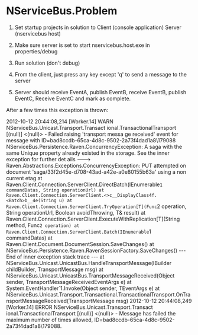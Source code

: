 NServiceBus.Problem
===================

1. Set startup projects in solution to
  Client (console application)
  Server (nservicebus host)

2. Make sure server is set to start nservicebus.host.exe in properties/debug

3. Run solution (don't debug)

4. From the client, just press any key except 'q' to send a message to the server

5. Server should receive EventA, publish EventB, receive EventB, publish EventC, Receive EventC and mark as complete.

After a few times this exception is thrown:

2012-10-12 20:44:08,214 [Worker.14] WARN  NServiceBus.Unicast.Transport.Transact
ional.TransactionalTransport [(null)] <(null)> - Failed raising 'transport messa
ge received' event for message with ID=bad8ccdb-65ca-4d8c-9502-2a73f4dad1a8\179088
NServiceBus.Persistence.Raven.ConcurrencyException: A saga with the same Unique
property already existed in the storage. See the inner exception for further det
ails ---> Raven.Abstractions.Exceptions.ConcurrencyException: PUT attempted on document 'saga/33f2d45e-d708-43ad-a42e-a0e80155b63a' using a non current etag
   at Raven.Client.Connection.ServerClient.DirectBatch(IEnumerable`1 commandDatas, String operationUrl)
   at Raven.Client.Connection.ServerClient.<>c__DisplayClass4f.<Batch>b__4e(String u)
   at Raven.Client.Connection.ServerClient.TryOperation[T](Func`2 operation, String operationUrl, Boolean avoidThrowing, T& result)
   at Raven.Client.Connection.ServerClient.ExecuteWithReplication[T](String method, Func`2 operation)
   at Raven.Client.Connection.ServerClient.Batch(IEnumerable`1 commandDatas)
   at Raven.Client.Document.DocumentSession.SaveChanges()
   at NServiceBus.Persistence.Raven.RavenSessionFactory.SaveChanges()
   --- End of inner exception stack trace ---
   at NServiceBus.Unicast.UnicastBus.HandleTransportMessage(IBuilder childBuilder, TransportMessage msg)
   at NServiceBus.Unicast.UnicastBus.TransportMessageReceived(Object sender, TransportMessageReceivedEventArgs e)
   at System.EventHandler`1.Invoke(Object sender, TEventArgs e)
   at NServiceBus.Unicast.Transport.Transactional.TransactionalTransport.OnTransportMessageReceived(TransportMessage msg)
2012-10-12 20:44:08,249 [Worker.14] ERROR NServiceBus.Unicast.Transport.Transact
ional.TransactionalTransport [(null)] <(null)> - Message has failed the maximum
number of times allowed, ID=bad8ccdb-65ca-4d8c-9502-2a73f4dad1a8\179088.